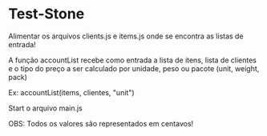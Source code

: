 # Test-Stone

Alimentar os arquivos clients.js e items.js onde se encontra as listas de entrada!

A função accountList recebe como entrada a lista de itens, lista de clientes e o tipo do preço a ser calculado por unidade, peso ou pacote (unit, weight, pack)

Ex: accountList(items, clientes, "unit") 

Start o arquivo main.js

OBS: Todos os valores são representados em centavos!
